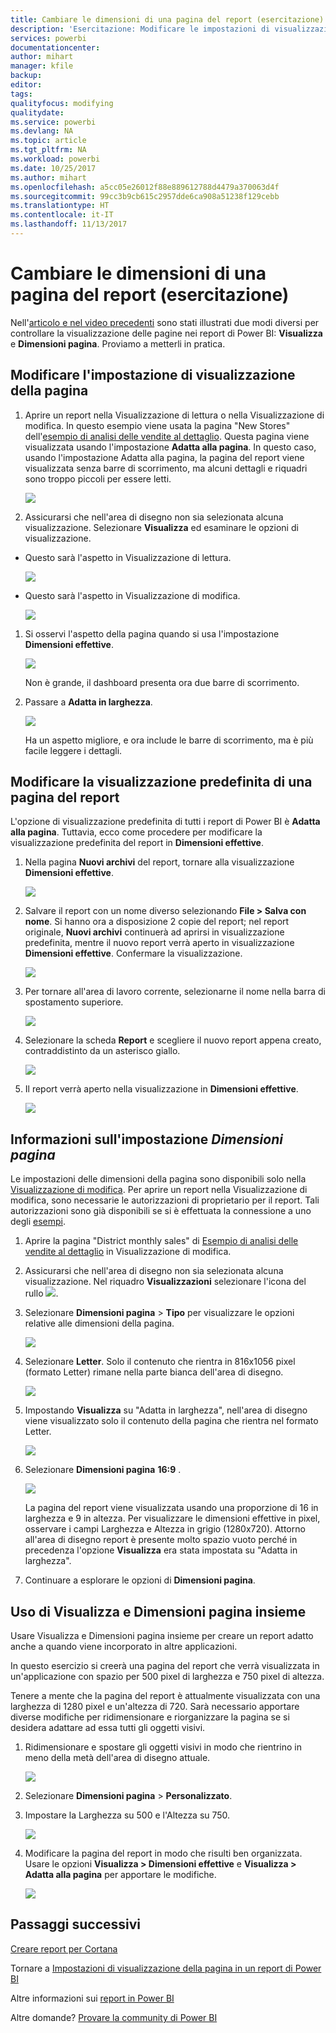 ```yaml
---
title: Cambiare le dimensioni di una pagina del report (esercitazione)
description: 'Esercitazione: Modificare le impostazioni di visualizzazione per una pagina in un report di Power BI'
services: powerbi
documentationcenter: 
author: mihart
manager: kfile
backup: 
editor: 
tags: 
qualityfocus: modifying
qualitydate: 
ms.service: powerbi
ms.devlang: NA
ms.topic: article
ms.tgt_pltfrm: NA
ms.workload: powerbi
ms.date: 10/25/2017
ms.author: mihart
ms.openlocfilehash: a5cc05e26012f88e889612788d4479a370063d4f
ms.sourcegitcommit: 99cc3b9cb615c2957dde6ca908a51238f129cebb
ms.translationtype: HT
ms.contentlocale: it-IT
ms.lasthandoff: 11/13/2017
---
```

# <a name="change-the-size-of-a-report-page-tutorial"></a>Cambiare le dimensioni di una pagina del report (esercitazione)
Nell'[articolo e nel video precedenti](power-bi-report-display-settings.md) sono stati illustrati due modi diversi per controllare la visualizzazione delle pagine nei report di Power BI: **Visualizza** e **Dimensioni pagina**. Proviamo a metterli in pratica.

## <a name="first-lets-change-the-page-view-setting"></a>Modificare l'impostazione di visualizzazione della pagina
1. Aprire un report nella Visualizzazione di lettura o nella Visualizzazione di modifica. In questo esempio viene usata la pagina "New Stores" dell'[esempio di analisi delle vendite al dettaglio](sample-retail-analysis.md).  Questa pagina viene visualizzata usando l'impostazione **Adatta alla pagina**.  In questo caso, usando l'impostazione Adatta alla pagina, la pagina del report viene visualizzata senza barre di scorrimento, ma alcuni dettagli e riquadri sono troppo piccoli per essere letti.
   
   ![](media/power-bi-change-report-display-settings/pbi_fit_to_page.png)
2. Assicurarsi che nell'area di disegno non sia selezionata alcuna visualizzazione. Selezionare **Visualizza** ed esaminare le opzioni di visualizzazione.

* Questo sarà l'aspetto in Visualizzazione di lettura.
  
     ![](media/power-bi-change-report-display-settings/power-bi-page-view-menu-new.png)
* Questo sarà l'aspetto in Visualizzazione di modifica.
  
    ![](media/power-bi-change-report-display-settings/power-bi-view-editing-view.png)

1. Si osservi l'aspetto della pagina quando si usa l'impostazione **Dimensioni effettive**.
   
   ![](media/power-bi-change-report-display-settings/power-bi-actal-size2.png)
   
   Non è grande, il dashboard presenta ora due barre di scorrimento.
2. Passare a **Adatta in larghezza**.
   
   ![](media/power-bi-change-report-display-settings/pbi_fit_to_width.png)
   
   Ha un aspetto migliore, e ora include le barre di scorrimento, ma è più facile leggere i dettagli.

## <a name="change-the-default-view-for-a-report-page"></a>Modificare la visualizzazione predefinita di una pagina del report
L'opzione di visualizzazione predefinita di tutti i report di Power BI è **Adatta alla pagina**. Tuttavia, ecco come procedere per modificare la visualizzazione predefinita del report in **Dimensioni effettive**.

1. Nella pagina **Nuovi archivi** del report, tornare alla visualizzazione **Dimensioni effettive**.
   
   ![](media/power-bi-change-report-display-settings/power-bi-actual-size.png)
2. Salvare il report con un nome diverso selezionando **File > Salva con nome**. Si hanno ora a disposizione 2 copie del report; nel report originale, **Nuovi archivi** continuerà ad aprirsi in visualizzazione predefinita, mentre il nuovo report verrà aperto in visualizzazione **Dimensioni effettive**. Confermare la visualizzazione.
   
   ![](media/power-bi-change-report-display-settings/power-bi-save-as.png)
3. Per tornare all'area di lavoro corrente, selezionarne il nome nella barra di spostamento superiore.  
   
   ![](media/power-bi-change-report-display-settings/power-bi-my-workspace.png)
4. Selezionare la scheda **Report** e scegliere il nuovo report appena creato, contraddistinto da un asterisco giallo.
   
    ![](media/power-bi-change-report-display-settings/power-bi-new-report2.png)
5. Il report verrà aperto nella visualizzazione in **Dimensioni effettive**.
   
   ![](media/power-bi-change-report-display-settings/power-bi-actal-size2.png)

## <a name="now-lets-explore-the-page-size-setting"></a>Informazioni sull'impostazione *Dimensioni pagina*
Le impostazioni delle dimensioni della pagina sono disponibili solo nella [Visualizzazione di modifica](service-interact-with-a-report-in-editing-view.md). Per aprire un report nella Visualizzazione di modifica, sono necessarie le autorizzazioni di proprietario per il report. Tali autorizzazioni sono già disponibili se si è effettuata la connessione a uno degli [esempi](sample-datasets.md).

1. Aprire la pagina "District monthly sales" di [Esempio di analisi delle vendite al dettaglio](sample-retail-analysis.md) in Visualizzazione di modifica.
2. Assicurarsi che nell'area di disegno non sia selezionata alcuna visualizzazione.  Nel riquadro **Visualizzazioni** selezionare l'icona del rullo ![](media/power-bi-change-report-display-settings/power-bi-paintroller.png).
3. Selezionare **Dimensioni pagina** &gt; **Tipo** per visualizzare le opzioni relative alle dimensioni della pagina.
   
   ![](media/power-bi-change-report-display-settings/power-bi-page-size-menu-new.png)
4. Selezionare **Letter**.  Solo il contenuto che rientra in 816x1056 pixel (formato Letter) rimane nella parte bianca dell'area di disegno.
   
   ![](media/power-bi-change-report-display-settings/power-bi-letter-new.png)
5. Impostando **Visualizza** su "Adatta in larghezza", nell'area di disegno viene visualizzato solo il contenuto della pagina che rientra nel formato Letter.
   
   ![](media/power-bi-change-report-display-settings/power-bi-fit-to-width-new.png)
6. Selezionare **Dimensioni pagina** **16:9** .
   
   ![](media/power-bi-change-report-display-settings/power-bi-16-to-9-new.png)
   
   La pagina del report viene visualizzata usando una proporzione di 16 in larghezza e 9 in altezza. Per visualizzare le dimensioni effettive in pixel, osservare i campi Larghezza e Altezza in grigio (1280x720). Attorno all'area di disegno report è presente molto spazio vuoto perché in precedenza l'opzione **Visualizza** era stata impostata su "Adatta in larghezza".
7. Continuare a esplorare le opzioni di **Dimensioni pagina**.

## <a name="using-page-view-and-page-size-together"></a>Uso di Visualizza e Dimensioni pagina insieme
Usare Visualizza e Dimensioni pagina insieme per creare un report adatto anche a quando viene incorporato in altre applicazioni.

In questo esercizio si creerà una pagina del report che verrà visualizzata in un'applicazione con spazio per 500 pixel di larghezza e 750 pixel di altezza.

Tenere a mente che la pagina del report è attualmente visualizzata con una larghezza di 1280 pixel e un'altezza di 720. Sarà necessario apportare diverse modifiche per ridimensionare e riorganizzare la pagina se si desidera adattare ad essa tutti gli oggetti visivi.

1. Ridimensionare e spostare gli oggetti visivi in modo che rientrino in meno della metà dell'area di disegno attuale.
   
    ![](media/power-bi-change-report-display-settings/power-bi-custom-view.gif)
2. Selezionare **Dimensioni pagina** &gt; **Personalizzato**.
3. Impostare la Larghezza su 500 e l'Altezza su 750.
   
    ![](media/power-bi-change-report-display-settings/power-bi-custom-new.png)
4. Modificare la pagina del report in modo che risulti ben organizzata. Usare le opzioni **Visualizza > Dimensioni effettive** e **Visualizza > Adatta alla pagina** per apportare le modifiche.
   
    ![](media/power-bi-change-report-display-settings/power-bi-final-new.png)

## <a name="next-steps"></a>Passaggi successivi
[Creare report per Cortana](service-cortana-answer-cards.md)

Tornare a [Impostazioni di visualizzazione della pagina in un report di Power BI](power-bi-report-display-settings.md)

Altre informazioni sui [report in Power BI](service-reports.md)

Altre domande? [Provare la community di Power BI](http://community.powerbi.com/)

